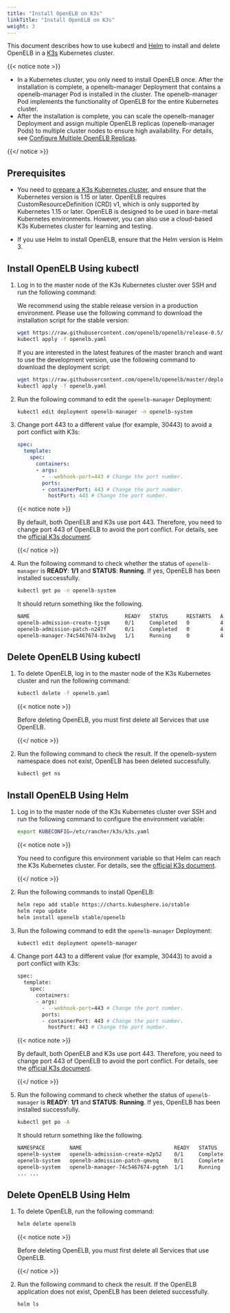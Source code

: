 ```yaml
---
title: "Install OpenELB on K3s"
linkTitle: "Install OpenELB on K3s"
weight: 3
---
```


This document describes how to use kubectl and [Helm](https://helm.sh/) to install and delete OpenELB in a [K3s](https://k3s.io/) Kubernetes cluster.

{{< notice note >}}

- In a Kubernetes cluster, you only need to install OpenELB once. After the installation is complete, a openelb-manager Deployment that contains a openelb-manager Pod is installed in the cluster. The openelb-manager Pod implements the functionality of OpenELB for the entire Kubernetes cluster.
- After the installation is complete, you can scale the openelb-manager Deployment and assign multiple OpenELB replicas (openelb-manager Pods) to multiple cluster nodes to ensure high availability. For details, see [Configure Multiple OpenELB Replicas](/docs/getting-started/configuration/configure-multiple-openelb-replicas).

{{</ notice >}}

## Prerequisites

* You need to [prepare a K3s Kubernetes cluster](https://rancher.com/docs/k3s/latest/en/installation/), and ensure that the Kubernetes version is 1.15 or later. OpenELB requires CustomResourceDefinition (CRD) v1, which is only supported by Kubernetes 1.15 or later. OpenELB is designed to be used in bare-metal Kubernetes environments. However, you can also use a cloud-based K3s Kubernetes cluster for learning and testing.

* If you use Helm to install OpenELB, ensure that the Helm version is Helm 3.

## Install OpenELB Using kubectl

1. Log in to the master node of the K3s Kubernetes cluster over SSH and run the following command:

   We recommend using the stable release version in a production environment. Please use the following command to download the installation script for the stable version:
   
   ```bash
   wget https://raw.githubusercontent.com/openelb/openelb/release-0.5/deploy/openelb.yaml
   kubectl apply -f openelb.yaml
   ```
   
   If you are interested in the latest features of the master branch and want to use the development version, use the following command to download the deployment script:
   
   ```bash
   wget https://raw.githubusercontent.com/openelb/openelb/master/deploy/openelb.yaml
   kubectl apply -f openelb.yaml
   ```
   
2. Run the following command to edit the `openelb-manager` Deployment:

   ```bash
   kubectl edit deployment openelb-manager -n openelb-system
   ```

3. Change port 443 to a different value (for example, 30443) to avoid a port conflict with K3s:

   ```yaml
   spec:
     template:
       spec:
         containers:
         - args:
           - --webhook-port=443 # Change the port number.
           ports:
           - containerPort: 443 # Change the port number.
             hostPort: 443 # Change the port number.
   ```

   {{< notice note >}}

   By default, both OpenELB and K3s use port 443. Therefore, you need to change port 443 of OpenELB to avoid the port conflict. For details, see the [official K3s document](https://rancher.com/docs/k3s/latest/en/networking/#traefik-ingress-controller).

   {{</ notice >}}

4. Run the following command to check whether the status of `openelb-manager` is **READY**: **1/1** and **STATUS**: **Running**. If yes, OpenELB has been installed successfully.

   ```bash
   kubectl get po -n openelb-system
   ```

   It should return something like the following.

   ```bash
   NAME                               READY   STATUS      RESTARTS   AGE
   openelb-admission-create-tjsqm     0/1     Completed   0          41s
   openelb-admission-patch-n247f      0/1     Completed   0          41s
   openelb-manager-74c5467674-bx2wg   1/1     Running     0          41s
   ```

## Delete OpenELB Using kubectl

1. To delete OpenELB, log in to the master node of the K3s Kubernetes cluster and run the following command:

   ```bash
   kubectl delete -f openelb.yaml
   ```

   {{< notice note >}}

   Before deleting OpenELB, you must first delete all Services that use OpenELB.

   {{</ notice >}}

2. Run the following command to check the result. If the openelb-system namespace does not exist, OpenELB has been deleted successfully.

   ```bash
   kubectl get ns
   ```
   

## Install OpenELB Using Helm

1. Log in to the master node of the K3s Kubernetes cluster over SSH and run the following command to configure the environment variable:

   ```bash
   export KUBECONFIG=/etc/rancher/k3s/k3s.yaml
   ```

   {{< notice note >}}

   You need to configure this environment variable so that Helm can reach the K3s Kubernetes cluster. For details, see the [official K3s document](https://rancher.com/docs/k3s/latest/en/cluster-access/).

   {{</ notice >}}

2. Run the following commands to install OpenELB:

   ```bash 
   helm repo add stable https://charts.kubesphere.io/stable
   helm repo update
   helm install openelb stable/openelb
   ```

3. Run the following command to edit the `openelb-manager` Deployment:

   ```bash
   kubectl edit deployment openelb-manager
   ```

4. Change port 443 to a different value (for example, 30443) to avoid a port conflict with K3s:

   ```bash
   spec:
     template:
       spec:
         containers:
         - args:
           - --webhook-port=443 # Change the port number.
           ports:
           - containerPort: 443 # Change the port number.
             hostPort: 443 # Change the port number.
   ```

   {{< notice note >}}

   By default, both OpenELB and K3s use port 443. Therefore, you need to change port 443 of OpenELB to avoid the port conflict. For details, see the [official K3s document](https://rancher.com/docs/k3s/latest/en/networking/#traefik-ingress-controller).

   {{</ notice >}}

5. Run the following command to check whether the status of `openelb-manager` is **READY**: **1/1** and **STATUS**: **Running**. If yes, OpenELB has been installed successfully.

   ```bash
   kubectl get po -A
   ```

   It should return something like the following.
   
   ```bash
   NAMESPACE        NAME                              READY   STATUS      RESTARTS   AGE
   openelb-system   openelb-admission-create-m2p52    0/1     Completed   0          32s
   openelb-system   openelb-admission-patch-qmvnq     0/1     Completed   0          31s
   openelb-system   openelb-manager-74c5467674-pgtmh  1/1     Running     0          32s
   ... ...
   ```
   
   

## Delete OpenELB Using Helm

1. To delete OpenELB, run the following command:

   ```bash
   helm delete openelb
   ```

   {{< notice note >}}

   Before deleting OpenELB, you must first delete all Services that use OpenELB.

   {{</ notice >}}

2. Run the following command to check the result. If the OpenELB application does not exist, OpenELB has been deleted successfully.

   ```bash
   helm ls
   ```
